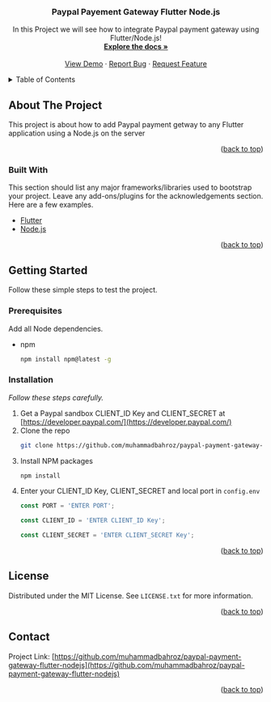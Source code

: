 <br />
<div align="center">
  <a href="https://github.com/muhammadbahroz/paypal-payment-gateway-flutter-nodejs">
  </a>

  <h3 align="center">Paypal Payement Gateway Flutter Node.js</h3>

  <p align="center">
    In this Project we will see how to integrate Paypal payment gateway using Flutter/Node.js!
    <br />
    <a href="https://github.com/muhammadbahroz/paypal-payment-gateway-flutter-nodejs"><strong>Explore the docs »</strong></a>
    <br />
    <br />
    <a href="https://github.com/muhammadbahroz/paypal-payment-gateway-flutter-nodejs">View Demo</a>
    ·
    <a href="https://github.com/muhammadbahroz/paypal-payment-gateway-flutter-nodejs/issues">Report Bug</a>
    ·
    <a href="https://github.com/muhammadbahroz/paypal-payment-gateway-flutter-nodejs/issues">Request Feature</a>
  </p>
</div>


<!-- TABLE OF CONTENTS -->
<details>
  <summary>Table of Contents</summary>
  <ol>
    <li>
      <a href="#about-the-project">About The Project</a>
      <ul>
        <li><a href="#built-with">Built With</a></li>
      </ul>
    </li>
    <li>
      <a href="#getting-started">Getting Started</a>
      <ul>
        <li><a href="#prerequisites">Prerequisites</a></li>
        <li><a href="#installation">Installation</a></li>
      </ul>
    </li>
    <li><a href="#license">License</a></li>
    <li><a href="#contact">Contact</a></li>
    
  </ol>
</details>

<!-- ABOUT THE PROJECT -->
## About The Project

This project is about how to add Paypal payment getway to any Flutter application using a Node.js on the server

<p align="right">(<a href="#top">back to top</a>)</p>

### Built With

This section should list any major frameworks/libraries used to bootstrap your project. Leave any add-ons/plugins for the acknowledgements section. Here are a few examples.

* [Flutter](https://flutter.io/)
* [Node.js](https://nodejs.org/)


<p align="right">(<a href="#top">back to top</a>)</p>

<!-- GETTING STARTED -->
## Getting Started

Follow these simple steps to test the project.

### Prerequisites

Add all Node dependencies.
* npm
  ```sh
  npm install npm@latest -g
  ```

### Installation

_Follow these steps carefully._

1. Get a Paypal sandbox CLIENT_ID Key and CLIENT_SECRET at [https://developer.paypal.com/](https://developer.paypal.com/)
2. Clone the repo
   ```sh
   git clone https://github.com/muhammadbahroz/paypal-payment-gateway-flutter-nodejs.git
   ```
3. Install NPM packages
   ```sh
   npm install
   ```
4. Enter your CLIENT_ID Key, CLIENT_SECRET and local port in `config.env`
   ```js
   const PORT = 'ENTER PORT';
   ```
   ```js
   const CLIENT_ID = 'ENTER CLIENT_ID Key';
   ```
   ```js
   const CLIENT_SECRET = 'ENTER CLIENT_SECRET Key';
   ```

<p align="right">(<a href="#top">back to top</a>)</p>

<!-- LICENSE -->
## License

Distributed under the MIT License. See `LICENSE.txt` for more information.

<p align="right">(<a href="#top">back to top</a>)</p>



<!-- CONTACT -->
## Contact

Project Link: [https://github.com/muhammadbahroz/paypal-payment-gateway-flutter-nodejs](https://github.com/muhammadbahroz/paypal-payment-gateway-flutter-nodejs)

<p align="right">(<a href="#top">back to top</a>)</p>
